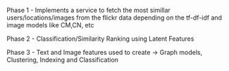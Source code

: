 

Phase 1 - Implements a service to fetch the most simillar users/locations/images from the flickr data depending on the tf-df-idf and image models like CM,CN, etc

Phase 2 - Classification/Similarity Ranking using Latent Features

Phase 3 - Text and Image features used to create -> Graph models, Clustering, Indexing and Classification

